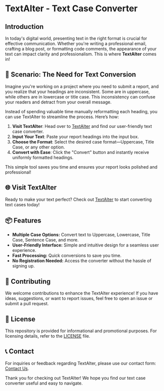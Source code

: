 # TextAlter - Text Case Converter

## Introduction

In today's digital world, presenting text in the right format is crucial for effective communication. Whether you're writing a professional email, crafting a blog post, or formatting code comments, the appearance of your text can impact clarity and professionalism. This is where **TextAlter** comes in!

## 📖 Scenario: The Need for Text Conversion

Imagine you're working on a project where you need to submit a report, and you realize that your headings are inconsistent. Some are in uppercase, while others are in lowercase or title case. This inconsistency can confuse your readers and detract from your overall message.

Instead of spending valuable time manually reformatting each heading, you can use TextAlter to streamline the process. Here’s how:

1. **Visit TextAlter**: Head over to [TextAlter](https://www.textalter.com/) and find our user-friendly text case converter.
2. **Input Your Text**: Paste your report headings into the input box.
3. **Choose the Format**: Select the desired case format—Uppercase, Title Case, or any other option.
4. **Convert with Ease**: Click the "Convert" button and instantly receive uniformly formatted headings.

This simple tool saves you time and ensures your report looks polished and professional!

## 🌐 Visit TextAlter

Ready to make your text perfect? Check out [TextAlter](https://www.textalter.com/) to start converting text cases today!

## 📦 Features

- **Multiple Case Options:** Convert text to Uppercase, Lowercase, Title Case, Sentence Case, and more.
- **User-Friendly Interface:** Simple and intuitive design for a seamless user experience.
- **Fast Processing:** Quick conversions to save you time.
- **No Registration Needed:** Access the converter without the hassle of signing up.

## 🤝 Contributing

We welcome contributions to enhance the TextAlter experience! If you have ideas, suggestions, or want to report issues, feel free to open an issue or submit a pull request.

## 📄 License

This repository is provided for informational and promotional purposes. For licensing details, refer to the [LICENSE](LICENSE) file.

## 📞 Contact

For inquiries or feedback regarding TextAlter, please use our contact form: [Contact Us](https://www.textalter.com/contact).

Thank you for checking out TextAlter! We hope you find our text case converter useful and easy to navigate.
